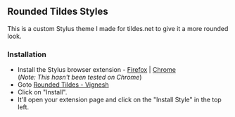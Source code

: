 ## Rounded Tildes Styles  
This is a custom Stylus theme I made for tildes.net to give it a more rounded look.

### Installation  
 - Install the Stylus browser extension - [Firefox](https://addons.mozilla.org/en-US/firefox/addon/styl-us/) | [Chrome](https://chrome.google.com/webstore/detail/stylus/clngdbkpkpeebahjckkjfobafhncgmne)  
(_Note: This hasn't been tested on Chrome_)  
 - Goto  [Rounded Tildes - Vignesh](https://userstyles.world/style/10370/rounded-tildes-vignesh)
 - Click on "Install".
 - It'll open your extension page and click on the "Install Style" in the top left.  
